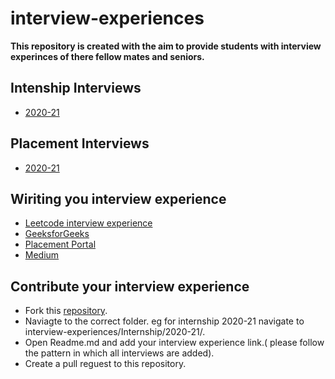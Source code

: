 # interview-experiences
**This repository is created with the aim to provide students with interview experinces of there fellow mates and seniors.**

## Intenship Interviews
* [2020-21](Internship/2020-21/)

## Placement Interviews
* [2020-21]()

## Wiriting you interview experience
* [Leetcode interview experience](https://leetcode.com/discuss/interview-experience)
* [GeeksforGeeks](https://www.geeksforgeeks.org/write-interview-experience/)
* [Placement Portal](http://placements.mnit.ac.in/interview-experiences)
* [Medium](https://help.medium.com/hc/en-us/articles/225168768-Write-a-post)

## Contribute your interview experience
* Fork this [repository](https://github.com/Codeshows/interview-experiences/).
* Naviagte to the correct folder. eg for internship 2020-21 navigate to interview-experiences/Internship/2020-21/.
* Open Readme.md and add your interview experience link.( please follow the pattern in which all interviews are added).
* Create a pull reguest to this repository.



